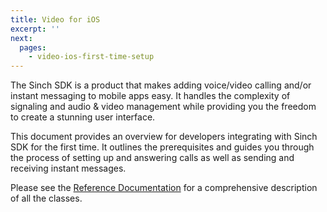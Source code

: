 ```yaml
---
title: Video for iOS
excerpt: ''
next:
  pages:
    - video-ios-first-time-setup
---
```

The Sinch SDK is a product that makes adding voice/video calling and/or instant messaging to mobile apps easy. It handles the complexity of signaling and audio & video management while providing you the freedom to create a stunning user interface.

This document provides an overview for developers integrating with Sinch SDK for the first time. It outlines the prerequisites and guides you through the process of setting up and answering calls as well as sending and receiving instant messages.

Please see the [Reference Documentation](video-for-ios/reference) for a comprehensive description of all the classes.

